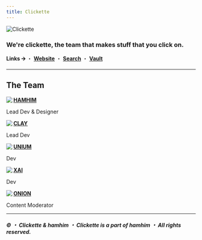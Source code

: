 ```yaml
---
title: Clickette
---
```


![Clickette](https://clickette.net/u/xarzOA.svg)

### We're clickette, the team that makes stuff that you click on.

**Links 🡪** ・ [**Website**](https://team.clickette.net/) ・ [**Search**](https://search.clickette.net) ・ [**Vault**](https://clickette.net)

---
  
## The Team

<img align="left" src="https://avatars.githubusercontent.com/u/110255725?s=70">

 **[HAMHIM](https://github.com/hamhimstudio)**

 Lead Dev & Designer

<img align="left" src="https://avatars.githubusercontent.com/u/71360210?s=70">

 **[CLAY](https://github.com/claytontdm)**

 Lead Dev

<img align="left" src="https://avatars.githubusercontent.com/u/81354905?s=70">

 **[UNIUM](https://github.com/theunium)**

 Dev

<img align="left" src="https://avatars.githubusercontent.com/u/79881161?s=70">

 **[XAI](https://github.com/xytrux)**

 Dev

<img align="left" src="https://avatars.githubusercontent.com/u/116967343?s=70">

 **[ONION](https://github.com/roblnet13)**

 Content Moderator

---

##### © ・ Clickette & hamhim ・ Clickette is a part of hamhim ・ All rights reserved.
